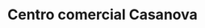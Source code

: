---
title: "Centro comercial Casanova"
url: /barcelona/centro-comercial-casanova/
shop: Einkaufszentrum
---
